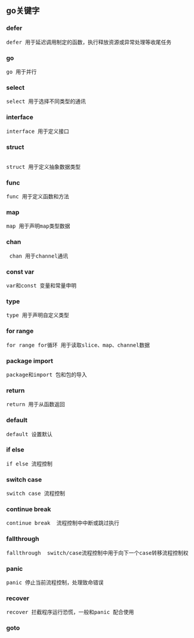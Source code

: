 ## go关键字

### defer  
<pre>
defer 用于延迟调用制定的函数，执行释放资源或异常处理等收尾任务
</pre>   
   
### go  
<pre>
go 用于并行 
</pre>

### select 
<pre>
select 用于选择不同类型的通讯 
</pre>

### interface    
<pre>
interface 用于定义接口
</pre>
 
### struct
<pre> 
struct 用于定义抽象数据类型 
</pre>

### func 
<pre>
func 用于定义函数和方法
</pre>  
  
### map   
<pre>
map 用于声明map类型数据
</pre>        

### chan
<pre>
 chan 用于channel通讯 
</pre>
  
### const var  
<pre>
var和const 变量和常量申明 
</pre>

### type 
<pre>
type 用于声明自定义类型 
</pre>

### for range   
<pre>
for range for循环 用于读取slice、map、channel数据
</pre>  

### package import
<pre>
package和import 包和包的导入
</pre>
    
### return 
<pre>
return 用于从函数返回 
</pre>      

### default      
<pre>
default 设置默认
</pre>

### if else 
<pre>
if else 流程控制
</pre>

### switch case
<pre>
switch case 流程控制
</pre>

### continue break 
<pre>
continue break  流程控制中中断或跳过执行
</pre>

### fallthrough  
<pre>
fallthrough  switch/case流程控制中用于向下一个case转移流程控制权
</pre>

### panic
<pre>
panic 停止当前流程控制，处理致命错误
</pre>

### recover
<pre>
recover 拦截程序运行恐慌，一般和panic 配合使用
</pre>

### goto 






 



